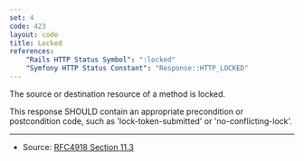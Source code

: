 ```yaml
---
set: 4
code: 423
layout: code
title: Locked
references:
    "Rails HTTP Status Symbol": ":locked"
    "Symfony HTTP Status Constant": "Response::HTTP_LOCKED"
---
```


The source or destination resource of a method is locked.

This response SHOULD contain an appropriate precondition or
postcondition code, such as 'lock-token-submitted' or
'no-conflicting-lock'.

---

* Source: [RFC4918 Section 11.3][1]

[1]: <https://datatracker.ietf.org/doc/html/rfc4918#section-11.3>
